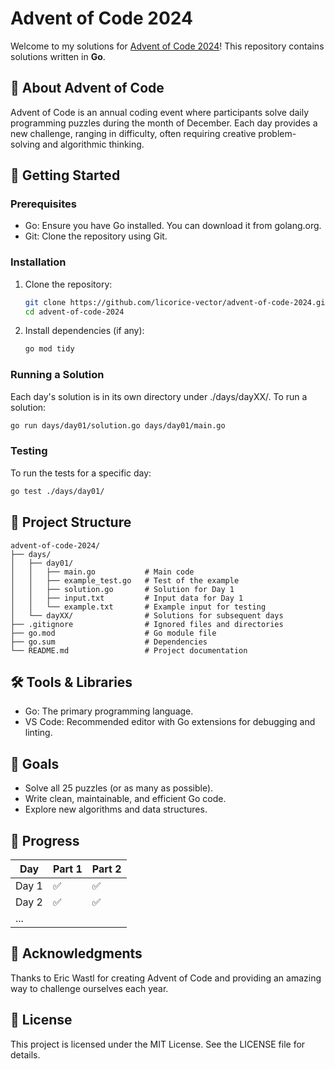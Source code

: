 # Advent of Code 2024

Welcome to my solutions for [Advent of Code 2024](https://adventofcode.com/2024)! This repository contains solutions written in **Go**.

## 🎄 About Advent of Code
Advent of Code is an annual coding event where participants solve daily programming puzzles during the month of December. Each day provides a new challenge, ranging in difficulty, often requiring creative problem-solving and algorithmic thinking.

## 🚀 Getting Started

### Prerequisites
- Go: Ensure you have Go installed. You can download it from golang.org.
- Git: Clone the repository using Git.

### Installation
1. Clone the repository:
   ```bash
   git clone https://github.com/licorice-vector/advent-of-code-2024.git
   cd advent-of-code-2024
   ```

2. Install dependencies (if any):
   ```bash
   go mod tidy
   ```

### Running a Solution
Each day's solution is in its own directory under ./days/dayXX/. To run a solution:
   ```bash
   go run days/day01/solution.go days/day01/main.go
   ```

### Testing
To run the tests for a specific day:
   ```bash
   go test ./days/day01/
   ```

## 📂 Project Structure
```
advent-of-code-2024/
├── days/
│   ├── day01/
│   │   ├── main.go           # Main code
│   │   ├── example_test.go   # Test of the example
│   │   ├── solution.go       # Solution for Day 1
│   │   ├── input.txt         # Input data for Day 1
│   │   └── example.txt       # Example input for testing
│   └── dayXX/                # Solutions for subsequent days
├── .gitignore                # Ignored files and directories
├── go.mod                    # Go module file
├── go.sum                    # Dependencies
└── README.md                 # Project documentation
```

## 🛠 Tools & Libraries
- Go: The primary programming language.
- VS Code: Recommended editor with Go extensions for debugging and linting.

## 🎯 Goals
- Solve all 25 puzzles (or as many as possible).
- Write clean, maintainable, and efficient Go code.
- Explore new algorithms and data structures.

## 📅 Progress
| Day  | Part 1 | Part 2 |
|------|--------|--------|
| Day 1| ✅     | ✅     |
| Day 2| ✅     | ✅     |
| ...  |        |        |

## 🌟 Acknowledgments
Thanks to Eric Wastl for creating Advent of Code and providing an amazing way to challenge ourselves each year.

## 📜 License
This project is licensed under the MIT License. See the LICENSE file for details.
